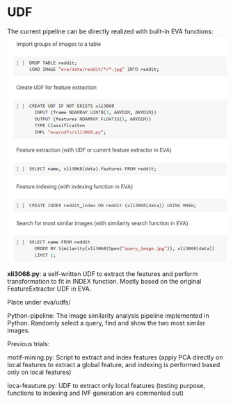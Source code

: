 # UDF

The current pipeline can be directly realized with built-in EVA functions:
![pipelineInEVA](pipelineInEVA.png)


**xli3068.py**: a self-written UDF to extract the features and perform transformation to fit in INDEX function. Mostly based on the original FeatureExtractor UDF in EVA.

Place under eva/udfs/

Python-pipeline: The image similarity analysis pipeline implemented in Python. Randomly select a query, find and show the two most similar images.

Previous trials:

motif-mining.py: Script to extract and index features (apply PCA directly on local features to extract a global feature, and indexing is performed based only on local features)

loca-feauture.py: UDF to extract only local features (testing purpose, functions to indexing and IVF generation are commented out)
